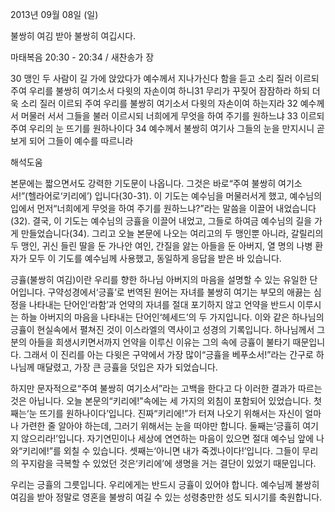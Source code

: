 2013년 09월 08일 (일)

불쌍히 여김 받아 불쌍히 여깁시다.



마태복음 20:30 - 20:34 / 새찬송가  장


30 맹인 두 사람이 길 가에 앉았다가 예수께서 지나가신다 함을 듣고 소리 질러 이르되 주여 우리를 불쌍히 여기소서 다윗의 자손이여 하니31 무리가 꾸짖어 잠잠하라 하되 더욱 소리 질러 이르되 주여 우리를 불쌍히 여기소서 다윗의 자손이여 하는지라 32 예수께서 머물러 서서 그들을 불러 이르시되 너희에게 무엇을 하여 주기를 원하느냐 33 이르되 주여 우리의 눈 뜨기를 원하나이다  34 예수께서 불쌍히 여기사 그들의 눈을 만지시니 곧 보게 되어 그들이 예수를 따르니라

해석도움





본문에는 짧으면서도 강력한 기도문이 나옵니다. 그것은 바로“주여 불쌍히 여기소서!”(헬라어로‘키리에’) 입니다(30-31). 이 기도는 예수님을 머물러서게 했고, 예수님의 입에서 먼저“너희에게 무엇을 하여 주기를 원하느냐?”라는 말씀을 이끌어 내었습니다(32). 결국, 이 기도는 예수님의 긍휼을 이끌어 내었고, 그들로 하여금 예수님의 길을 가게 만들었습니다(34). 그리고 오늘 본문에 나오는 여리고의 두 맹인뿐 아니라, 갈릴리의 두 맹인, 귀신 들린 딸을 둔 가나안 여인, 간질을 앓는 아들을 둔 아버지, 열 명의 나병 환자가 모두 이 기도를 예수님께 사용했고, 동일하게 응답을 받은 바 있습니다.

긍휼(불쌍히 여김)이란 우리를 향한 하나님 아버지의 마음을 설명할 수 있는 유일한 단어입니다. 구약성경에서‘긍휼’로 번역된 원어는 자녀를 불쌍히 여기는 부모의 애끓는 심정을 나타내는 단어인‘라함’과 언약의 자녀를 절대 포기하지 않고 언약을 반드시 이루시는 하늘 아버지의 마음을 나타내는 단어인‘헤세드’의 두 가지입니다. 이와 같은 하나님의 긍휼이 현실속에서 펼쳐진 것이 이스라엘의 역사이고 성경의 기록입니다. 하나님께서 그분의 아들을 희생시키면서까지 언약을 이루신 이유는 그의 속에 긍휼이 불타기 때문입니다. 그래서 이 진리를 아는 다윗은 구약에서 가장 많이“긍휼을 베푸소서!”라는 간구로 하나님께 매달렸고, 가장 큰 긍휼을 덧입은 자가 되었습니다.

하지만 문자적으로“주여 불쌍히 여기소서”라는 고백을 한다고 다 이러한 결과가 따르는 것은 아닙니다.  오늘 본문의“키리에!”속에는 세 가지의 외침이 포함되어 있었습니다. 첫째는‘눈 뜨기를 원하나이다’입니다. 진짜“키리에!”가 터져 나오기 위해서는 자신이 얼마나 가련한 줄 알아야 하는데, 그러기 위해서는 눈을 떠야만 합니다. 둘째는‘긍휼히 여기지 않으리라!’입니다. 자기연민이나 세상에 연연하는 마음이 있으면 절대 예수님 앞에 나와“키리에!”를 외칠 수 있습니다. 셋째는‘아니면 내가 죽겠나이다!’입니다. 그들이 무리의 꾸지람을 극복할 수 있었던 것은‘키리에’에 생명을 거는 결단이 있었기 때문입니다.

우리는 긍휼의 그릇입니다. 우리에게는 반드시 긍휼이 있어야 합니다. 예수님께 불쌍히 여김을 받아 정말로 영혼을 불쌍히 여길 수 있는 성령충만한 성도 되시기를 축원합니다.